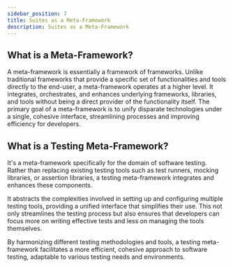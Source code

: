 ```yaml
---
sidebar_position: 7
title: Suites as a Meta-Framework
description: Suites as a Meta-Framework
---
```


## What is a Meta-Framework?

A meta-framework is essentially a framework of frameworks. Unlike traditional frameworks that provide a specific set of
functionalities and tools directly to the end-user, a meta-framework operates at a higher level. It integrates,
orchestrates, and enhances underlying frameworks, libraries, and tools without being a direct provider of the
functionality itself. The primary goal of a meta-framework is to unify disparate technologies under a single, cohesive
interface, streamlining processes and improving efficiency for developers.

## What is a Testing Meta-Framework?

It's a meta-framework specifically for the domain of software testing. Rather than replacing existing testing tools such
as test runners, mocking libraries, or assertion libraries, a testing meta-framework integrates and enhances these
components.

It abstracts the complexities involved in setting up and configuring multiple testing tools, providing a
unified interface that simplifies their use. This not only streamlines the testing process but also ensures that
developers can focus more on writing effective tests and less on managing the tools themselves.

By harmonizing different
testing methodologies and tools, a testing meta-framework facilitates a more efficient, cohesive approach to software
testing, adaptable to various testing needs and environments.
